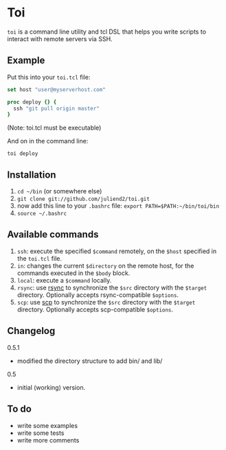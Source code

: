 Toi
===

`toi` is a command line utility and tcl DSL that helps you write scripts to
interact with remote servers via SSH.

Example
-------

Put this into your `toi.tcl` file:
```tcl
set host "user@myserverhost.com"

proc deploy {} {
  ssh "git pull origin master"
}
```
(Note: toi.tcl must be executable)

And on in the command line:
  
    toi deploy

Installation
------------

1. `cd ~/bin` (or somewhere else)
1. `git clone git://github.com/juliend2/toi.git`
1. now add this line to your `.bashrc` file: `export PATH=$PATH:~/bin/toi/bin`
1. `source ~/.bashrc`

Available commands
------------------

1. `ssh`: execute the specified `$command` remotely, on the `$host` specified in
   the `toi.tcl` file.
1. `in`: changes the current `$directory` on the remote host, for the commands
   executed in the `$body` block.
1. `local`: execute a `$command` locally.
1. `rsync`: use [rsync](http://en.wikipedia.org/wiki/Rsync) to synchronize the
   `$src` directory with the `$target` directory. Optionally accepts
   rsync-compatible `$options`.
1. `scp`: use [scp](http://en.wikipedia.org/wiki/Secure_copy) to synchronize
   the `$src` directory with the `$target` directory. Optionally accepts
   scp-compatible `$options`.

Changelog
---------

0.5.1

* modified the directory structure to add bin/ and lib/

0.5 

* initial (working) version.

To do
-----

* write some examples
* write some tests
* write more comments

